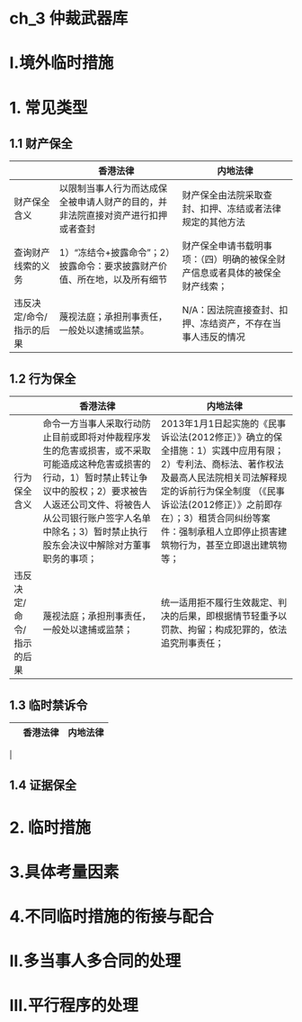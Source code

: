 # ch_3 仲裁武器库
# I.境外临时措施
# 1. 常见类型
## 1.1 财产保全
|      |  香港法律   |  内地法律 | 
| ---- | -----  | ----- | 
| 财产保全含义 | 以限制当事人行为而达成保全被申请人财产的目的，并非法院直接对资产进行扣押或者查封 | 财产保全由法院采取查封、扣押、冻结或者法律规定的其他方法 | 
| 查询财产线索的义务 | 1）“冻结令+披露命令”；2）披露命令：要求披露财产价值、所在地，以及所有细节 | 财产保全申请书载明事项：（四）明确的被保全财产信息或者具体的被保全财产线索； | 
| 违反决定/命令/指示的后果 | 蔑视法庭；承担刑事责任，一般处以逮捕或监禁。| N/A：因法院直接查封、扣押、冻结资产，不存在当事人违反的情况 | 

## 1.2 行为保全
|      |  香港法律   |  内地法律 | 
| ---- | -----  | ----- | 
| 行为保全含义 | 命令一方当事人采取行动防止目前或即将对仲裁程序发生的危害或损害，或不采取可能造成这种危害或损害的行动，1）暂时禁止转让争议中的股权；2）要求被告人返还公司文件、将被告人从公司银行账户签字人名单中除名；3）暂时禁止执行股东会决议中解除对方董事职务的事项； | 2013年1月1日起实施的《民事诉讼法(2012修正）》确立的保全措施：1）实践中应用有限；2）专利法、商标法、著作权法及最高人民法院相关司法解释规定的诉前行为保全制度 （《民事诉讼法(2012修正）》之前即存在）；3）租赁合同纠纷等案件：强制承租人立即停止损害建筑物行为，甚至立即退出建筑物等；|
| 违反决定/命令/指示的后果 | 蔑视法庭；承担刑事责任，一般处以逮捕或监禁； | 统一适用拒不履行生效裁定、判决的后果，即根据情节轻重予以罚款、拘留；构成犯罪的，依法追究刑事责任； | 

## 1.3 临时禁诉令
|      |  香港法律   |  内地法律 | 
| ---- | -----  | ----- | 
| 


## 1.4 证据保全


# 2. 临时措施

# 3.具体考量因素


# 4.不同临时措施的衔接与配合





# II.多当事人多合同的处理





# III.平行程序的处理









